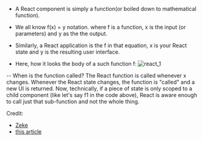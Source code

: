 - A React component is simply a function(or boiled down to mathematical function).
- We all know f(x) = y notation.
  where f is a function, x is the input (or parameters) and y as the the output.
- Similarly, a React application is the f in that equation, x is your React state and y is the resulting user interface.

- Here, how it looks the body of a such function f:
![react_1](https://user-images.githubusercontent.com/71059909/212899631-dfd208d2-9b94-46f3-82be-d99724a15558.png)

-- When is the function called?
The React function is called whenever x changes. Whenever the React state changes, the function is "called" and a new UI is returned. Now, technically, if a 
piece of state is only scoped to a child component (like let's say f1 in the code above), React is aware enough to call just that sub-function and not the whole thing.

Credit:
* [Zeke](https://github.com/zekehernandez)
* [this article](https://www.zekehernandez.com/posts/react-applications-are-functions)
